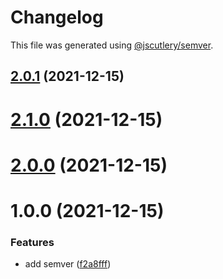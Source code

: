 # Changelog

This file was generated using [@jscutlery/semver](https://github.com/jscutlery/semver).

## [2.0.1](https://github.com/bndF1/nx-bnd/compare/bnd-web-auth-ui-2.0.0...bnd-web-auth-ui-2.0.1) (2021-12-15)



# [2.1.0](https://github.com/bndF1/nx-bnd/compare/bnd-web-auth-ui-2.0.0...bnd-web-auth-ui-2.1.0) (2021-12-15)



# [2.0.0](https://github.com/bndF1/nx-bnd/compare/bnd-web-auth-ui-1.0.0...bnd-web-auth-ui-2.0.0) (2021-12-15)



# 1.0.0 (2021-12-15)


### Features

* add semver ([f2a8fff](https://github.com/bndF1/nx-bnd/commit/f2a8fffb9480f82115c03e71594da3b0f7684f1f))
